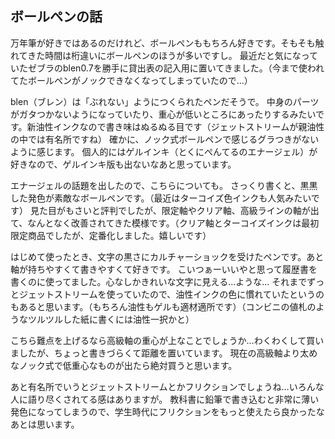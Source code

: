 ## ボールペンの話
万年筆が好きではあるのだけれど、ボールペンももちろん好きです。そもそも触れてきた時間は桁違いにボールペンのほうが多いですし。
最近だと気になっていたゼブラのblen0.7を勝手に貸出表の記入用に置いてきました。（今まで使われてたボールペンがノックできなくなってしまっていたので…）


blen（ブレン）は「ぶれない」ようにつくられたペンだそうで。
中身のパーツがガタつかないようになっていたり、重心が低いところにあったりするみたいです。新油性インクなので書き味はぬるぬる目です（ジェットストリームが親油性の中では有名所ですね）
確かに、ノック式ボールペンで感じるグラつきがないように感じます。
個人的にはゲルインキ（とくにぺんてるのエナージェル）が好きなので、ゲルインキ版も出ないなあと思っています。


エナージェルの話題を出したので、こちらについても。
さっくり書くと、黒黒した発色が素敵なボールペンです。（最近はターコイズ色インクも人気みたいです）
見た目がもさいと評判でしたが、限定軸やクリア軸、高級ラインの軸が出て、なんとなく改善されてきた模様です。（クリア軸とターコイズインクは最初限定商品でしたが、定番化しました。嬉しいです）

はじめて使ったとき、文字の黒さにカルチャーショックを受けたペンです。あと軸が持ちやすくて書きやすくて好きです。
こいつぁーいいやと思って履歴書を書くのに使ってました。心なしかきれいな文字に見える…ような…
それまでずっとジェットストリームを使っていたので、油性インクの色に慣れていたというのもあると思います。（もちろん油性もゲルも適材適所です）（コンビニの値札のようなツルツルした紙に書くには油性一択かと）

こちら難点を上げるなら高級軸の重心が上なことでしょうか…わくわくして買いましたが、ちょっと書きづらくて距離を置いています。
現在の高級軸より太めなノック式で低重心なものが出たら絶対買うと思います。


あと有名所でいうとジェットストリームとかフリクションでしょうね…いろんな人に語り尽くされてる感はありますが。
教科書に鉛筆で書き込むと非常に薄い発色になってしまうので、学生時代にフリクションをもっと使えたら良かったなあとは思います。